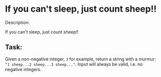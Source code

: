 # If you can't sleep, just count sheep!!
Description:

If you can't sleep, just count sheep!!
## Task:

Given a non-negative integer, ```3``` for example, return a string with a murmur: ```"1 sheep...2 sheep...3 sheep..."```. Input will always be valid, i.e. no negative integers.
